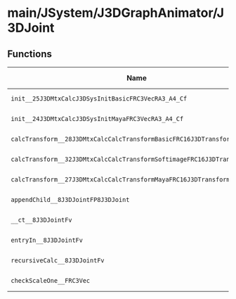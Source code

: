 # main/JSystem/J3DGraphAnimator/J3DJoint

## Functions

| Name | Address | Match % |
|------|---------|---------|
| `init__25J3DMtxCalcJ3DSysInitBasicFRC3VecRA3_A4_Cf` | `0x804383C8` | :x: (0.0%) |
| `init__24J3DMtxCalcJ3DSysInitMayaFRC3VecRA3_A4_Cf` | `0x80438454` | :x: (0.0%) |
| `calcTransform__28J3DMtxCalcCalcTransformBasicFRC16J3DTransformInfo` | `0x804384E0` | :x: (0.0%) |
| `calcTransform__32J3DMtxCalcCalcTransformSoftimageFRC16J3DTransformInfo` | `0x804385CC` | :x: (0.0%) |
| `calcTransform__27J3DMtxCalcCalcTransformMayaFRC16J3DTransformInfo` | `0x80438704` | :x: (0.0%) |
| `appendChild__8J3DJointFP8J3DJoint` | `0x804388A0` | :x: (0.0%) |
| `__ct__8J3DJointFv` | `0x804388D0` | :x: (0.0%) |
| `entryIn__8J3DJointFv` | `0x80438988` | :x: (0.0%) |
| `recursiveCalc__8J3DJointFv` | `0x80438B1C` | :x: (0.0%) |
| `checkScaleOne__FRC3Vec` | `0x80438C64` | :x: (0.0%) |